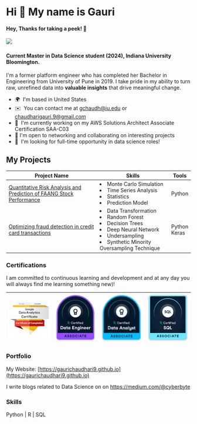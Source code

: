 Hi 👋 My name is Gauri
======================================
#### Hey, Thanks for taking a peek! 🥳 
![](https://komarev.com/ghpvc/?username=gaurichaudhari9&style=plastic&label=profile+views&color=orange) 

#### Current Master in Data Science student (2024), Indiana University Bloomington. 
I'm a former platform engineer who has completed her Bachelor in Engineering from University of Pune in 2019. I take pride in my ability to turn raw, unrefined data into **valuable insights** that drive meaningful change.

*   🌍  I'm based in United States
*   ✉️  You can contact me at [gchaudh@iu.edu](mailto:gchaudh@iu.edu) or [chaudharigauri.9@gmail.com](mailto:chaudharigauri.9@gmail.com) 
*   🧠  I'm currently working on my AWS Solutions Architect Associate Certification SAA-C03
*   🛜  I'm open to networking and collaborating on interesting projects
*   🤝  I'm looking for full-time opportunity in data science roles!


## My Projects

| Project Name                             | Skills                          |Tools|
|------------------------------------------|------------------------------------------------------|-------|
| [Quantitative Risk Analysis and Prediction of FAANG Stock Performance](https://github.com/gaurichaudhari9/quantitative-analysis-tech-stock-prediction)| <li>Monte Carlo Simulation</li><li> Time Series Analysis </li><li> Statistics </li><li> Prediction Model</li>|Python|
|[Optimizing fraud detection in credit card transactions](https://github.com/gaurichaudhari9/credit-card-fraud-detection-using-ml)|<li>Data Transformation</li><li>Random Forest</li><li>Decision Trees</li><li>Deep Neural Network</li><li>Undersampling</li><li>Synthetic Minority Oversampling Technique</li>|Python</br>Keras|


### Certifications
I am committed to continuous learning and development and at any day you will always find me learning something new)!




| <img src="https://github.com/gaurichaudhari9/gaurichaudhari9/blob/main/google-data-analytics-professional-certificate.2.png" alt="Google Data Analytics Professional Certificate" width="200" /> | <img src="https://github.com/gaurichaudhari9/gaurichaudhari9/blob/main/data_engineer_associate_badge.png" alt="adam-pw" width="200" /> | <img src="https://github.com/gaurichaudhari9/gaurichaudhari9/blob/main/data_analyst_associate_badge.png" alt="adam-pw" width="200"/> | <img src="https://github.com/gaurichaudhari9/gaurichaudhari9/blob/main/sql_associate_badge.png" alt="adam-pw" width="200"/> |
| --- | --- | --- | --- |

### Portfolio

My Website: [https://gaurichaudhari9.github.io](https://gaurichaudhari9.github.io)

I write blogs related to Data Science on on https://medium.com/@cyberbyte


### Skills

Python | R | SQL 
